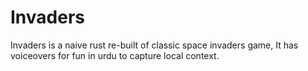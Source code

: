 # Invaders

Invaders is a naive rust re-built of classic space invaders game, It has voiceovers for fun in urdu to capture local context.
